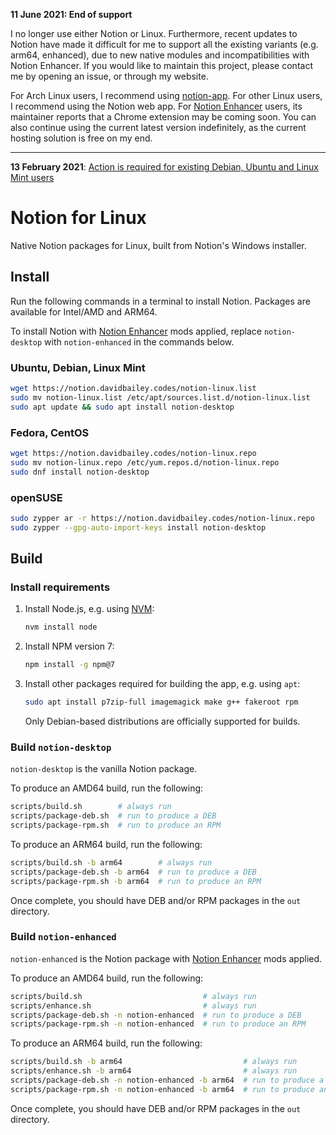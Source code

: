 **11 June 2021: End of support**

I no longer use either Notion or Linux. Furthermore, recent updates to Notion have made it difficult for me to support all the existing variants (e.g. arm64, enhanced), due to new native modules and incompatibilities with Notion Enhancer. If you would like to maintain this project, please contact me by opening an issue, or through my website.

For Arch Linux users, I recommend using [notion-app](https://aur.archlinux.org/packages/notion-app/). For other Linux users, I recommend using the Notion web app. For [Notion Enhancer](https://github.com/notion-enhancer/notion-enhancer) users, its maintainer reports that a Chrome extension may be coming soon. You can also continue using the current latest version indefinitely, as the current hosting solution is free on my end.

---

**13 February 2021**: [Action is required for existing Debian, Ubuntu and Linux Mint users](https://github.com/davidbailey00/notion-linux/releases/tag/gemfury)

# Notion for Linux

Native Notion packages for Linux, built from Notion's Windows installer.

## Install

Run the following commands in a terminal to install Notion. Packages are available for Intel/AMD and ARM64.

To install Notion with [Notion Enhancer](https://github.com/notion-enhancer/notion-enhancer) mods applied, replace `notion-desktop` with `notion-enhanced` in the commands below.

### Ubuntu, Debian, Linux Mint

```sh
wget https://notion.davidbailey.codes/notion-linux.list
sudo mv notion-linux.list /etc/apt/sources.list.d/notion-linux.list
sudo apt update && sudo apt install notion-desktop
```

### Fedora, CentOS

```sh
wget https://notion.davidbailey.codes/notion-linux.repo
sudo mv notion-linux.repo /etc/yum.repos.d/notion-linux.repo
sudo dnf install notion-desktop
```

### openSUSE

```sh
sudo zypper ar -r https://notion.davidbailey.codes/notion-linux.repo
sudo zypper --gpg-auto-import-keys install notion-desktop
```

## Build

### Install requirements

1. Install Node.js, e.g. using [NVM](https://github.com/nvm-sh/nvm):

   ```sh
   nvm install node
   ```

2. Install NPM version 7:

   ```sh
   npm install -g npm@7
   ```

3. Install other packages required for building the app, e.g. using `apt`:

   ```sh
   sudo apt install p7zip-full imagemagick make g++ fakeroot rpm
   ```

   Only Debian-based distributions are officially supported for builds.

### Build `notion-desktop`

`notion-desktop` is the vanilla Notion package.

To produce an AMD64 build, run the following:

```sh
scripts/build.sh        # always run
scripts/package-deb.sh  # run to produce a DEB
scripts/package-rpm.sh  # run to produce an RPM
```

To produce an ARM64 build, run the following:

```sh
scripts/build.sh -b arm64        # always run
scripts/package-deb.sh -b arm64  # run to produce a DEB
scripts/package-rpm.sh -b arm64  # run to produce an RPM
```

Once complete, you should have DEB and/or RPM packages in the `out` directory.

### Build `notion-enhanced`

`notion-enhanced` is the Notion package with [Notion Enhancer](https://github.com/notion-enhancer/notion-enhancer) mods applied.

To produce an AMD64 build, run the following:

```sh
scripts/build.sh                           # always run
scripts/enhance.sh                         # always run
scripts/package-deb.sh -n notion-enhanced  # run to produce a DEB
scripts/package-rpm.sh -n notion-enhanced  # run to produce an RPM
```

To produce an ARM64 build, run the following:

```sh
scripts/build.sh -b arm64                           # always run
scripts/enhance.sh -b arm64                         # always run
scripts/package-deb.sh -n notion-enhanced -b arm64  # run to produce a DEB
scripts/package-rpm.sh -n notion-enhanced -b arm64  # run to produce an RPM
```

Once complete, you should have DEB and/or RPM packages in the `out` directory.
